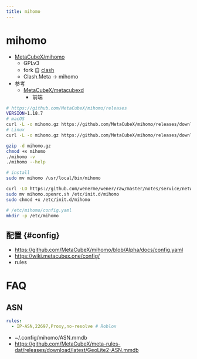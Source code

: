 ```yaml
---
title: mihomo
---
```


# mihomo

- [MetaCubeX/mihomo](https://github.com/MetaCubeX/mihomo/tree/Alpha)
  - GPLv3
  - fork 自 [clash](../clash/README.md)
  - Clash.Meta -> mihomo
- 参考
  - [MetaCubeX/metacubexd](https://github.com/MetaCubeX/metacubexd)
    - 前端

```bash
# https://github.com/MetaCubeX/mihomo/releases
VERSION=1.18.7
# macOS
curl -L -o mihomo.gz https://github.com/MetaCubeX/mihomo/releases/download/v${VERSION}/mihomo-darwin-arm64-v${VERSION}.gz
# Linux
curl -L -o mihomo.gz https://github.com/MetaCubeX/mihomo/releases/download/v${VERSION}/mihomo-linux-amd64-compatible-v${VERSION}.gz

gzip -d mihomo.gz
chmod +x mihomo
./mihomo -v
./mihomo --help

# install
sudo mv mihomo /usr/local/bin/mihomo

curl -LO https://github.com/wenerme/wener/raw/master/notes/service/network/proxy/clash/mihomo.openrc.sh
sudo mv mihomo.openrc.sh /etc/init.d/mihomo
sudo chmod +x /etc/init.d/mihomo

# /etc/mihomo/config.yaml
mkdir -p /etc/mihomo
```

## 配置 {#config}

- https://github.com/MetaCubeX/mihomo/blob/Alpha/docs/config.yaml
- https://wiki.metacubex.one/config/
- rules

# FAQ

## ASN

```yaml
rules:
  - IP-ASN,22697,Proxy,no-resolve # Roblox
```

- ~/.config/mihomo/ASN.mmdb
- https://github.com/MetaCubeX/meta-rules-dat/releases/download/latest/GeoLite2-ASN.mmdb
